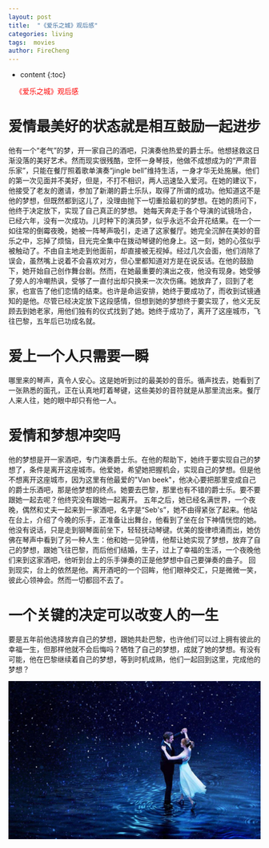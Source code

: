 ```yaml
---
layout: post
title:  "《爱乐之城》观后感"
categories: living
tags:  movies   
author: FireCheng
---
```


* content
{:toc}

&ensp;&ensp;<font color="red">《爱乐之城》观后感</font>

# <b>爱情最美好的状态就是相互鼓励一起进步</b>  
他有一个“老气”的梦，开一家自己的酒吧，只演奏他热爱的爵士乐。他想拯救这日渐没落的美好艺术。然而现实很残酷，空怀一身琴技，他做不成想成为的“严肃音乐家”，只能在餐厅照着歌单演奏“jingle bell”维持生活，一身才华无处施展。他们的第一次见面并不美好，但是，不打不相识，两人迅速坠入爱河。在她的建议下，他接受了老友的邀请，参加了新潮的爵士乐队，取得了所谓的成功。他知道这不是他的梦想，但既然都到这儿了，没理由抛下一切重拾最初的梦想。在她的质问下，他终于决定放下，实现了自己真正的梦想。
她每天奔走于各个导演的试镜场合，已经六年，没有一次成功。儿时种下的演员梦，似乎永远不会开花结果。在一个一如往常的倒霉夜晚，她被一阵琴声吸引，走进了这家餐厅。她完全沉醉在美妙的音乐之中，忘掉了烦恼，目光完全集中在拨动琴键的他身上。这一刻，她的心弦似乎被触动了。不由自主地走到他面前，却直接被无视掉。经过几次会面，他们消除了误会，虽然嘴上说着不会喜欢对方，但心里都知道对方是在说反话。在他的鼓励下，她开始自己创作舞台剧。然而，在她最重要的演出之夜，他没有现身。她受够了旁人的冷嘲热讽，受够了一直付出却只换来一次次伤痛。她放弃了，回到了老家，也宣告了他们恋情的结束。也许是命运安排，她终于要成功了，而收到试镜通知的是他。尽管已经决定放下这段感情，但想到她的梦想终于要实现了，他义无反顾去到她老家，用他们独有的仪式找到了她。她终于成功了，离开了这座城市，飞往巴黎，五年后已功成名就。
# <b>爱上一个人只需要一瞬</b>
哪里来的琴声，真令人安心。这是她听到过的最美妙的音乐。循声找去，她看到了一张熟悉的面孔，正在认真地盯着琴键，这些美妙的音符就是从那里流出来。餐厅人来人往，她的眼中却只有他一人。
# <b>爱情和梦想冲突吗</b>
他的梦想是开一家酒吧，专门演奏爵士乐。在他的帮助下，她终于要实现自己的梦想了，条件是离开这座城市。他爱她，希望她把握机会，实现自己的梦想。但是他不想离开这座城市，因为这里有他最爱的"Van beek"，他决心要把那里变成自己的爵士乐酒吧，那是他梦想的终点。她要去巴黎，那里也有不错的爵士乐。要不要跟她一起去呢？他终究没有跟她一起离开。
五年之后，她已经名满世界，一个夜晚，偶然和丈夫一起来到一家酒吧，名字是“Seb's”，她不由得紧张了起来。他站在台上，介绍了今晚的乐手，正准备让出舞台，他看到了坐在台下神情恍惚的她。他没有说话，只是走到钢琴面前坐下，轻轻抚动琴键。优美的旋律喷涌而出，她仿佛在琴声中看到了另一种人生：他和她一见钟情，他帮让她实现了梦想，放弃了自己的梦想，跟她飞往巴黎，而后他们结婚，生子，过上了幸福的生活，一个夜晚他们来到这家酒吧，他听到台上的乐手弹奏的正是他梦想中自己要弹奏的曲子。
回到现实，台上的依然是他。离开酒吧的一个回眸，他们眼神交汇，只是微微一笑，彼此心领神会。然而一切都回不去了。
# <b>一个关键的决定可以改变人的一生</b>
要是五年前他选择放弃自己的梦想，跟她共赴巴黎，也许他们可以过上拥有彼此的幸福一生，但那样他就不会后悔吗？牺牲了自己的梦想，成就了她的梦想。有没有可能，他在巴黎继续着自己的梦想，等到时机成熟，他们一起回到这里，完成他的梦想？

![爱乐之城](../image/lalaland.jpg "爱乐之城")